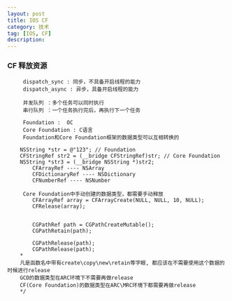 ```yaml
---
layout: post
title: IOS CF
category: 技术
tag: [IOS, CF]
description:  
---
```


### CF 释放资源
	 
		 dispatch_sync : 同步，不具备开启线程的能力
		 dispatch_async : 异步，具备开启线程的能力
		
		 并发队列 ：多个任务可以同时执行
		 串行队列 ：一个任务执行完后，再执行下一个任务
		
		 Foundation :  OC
		 Core Foundation : C语言
		 Foundation和Core Foundation框架的数据类型可以互相转换的
		
		NSString *str = @"123"; // Foundation
		CFStringRef str2 = (__bridge CFStringRef)str; // Core Foundation
		NSString *str3 = (__bridge NSString *)str2;
		    CFArrayRef ---- NSArray
		    CFDictionaryRef ---- NSDictionary
		    CFNumberRef ---- NSNumber
		
		 Core Foundation中手动创建的数据类型，都需要手动释放
		    CFArrayRef array = CFArrayCreate(NULL, NULL, 10, NULL);
		    CFRelease(array);
		
		
		    CGPathRef path = CGPathCreateMutable();
		    CGPathRetain(path);
		
		    CGPathRelease(path);
		    CGPathRelease(path);
		*
		凡是函数名中带有create\copy\new\retain等字眼, 都应该在不需要使用这个数据的时候进行release
		GCD的数据类型在ARC环境下不需要再做release
		CF(Core Foundation)的数据类型在ARC\MRC环境下都需要再做release
		*/
		